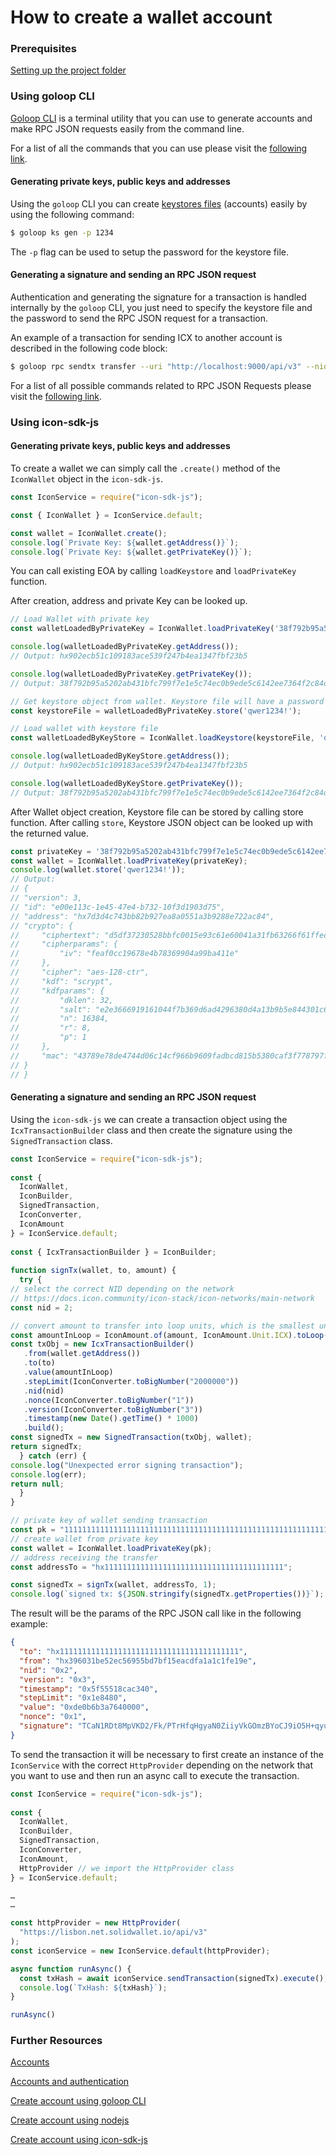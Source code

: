# How to create a wallet account

### Prerequisites

[Setting up the project folder](how-to-create-an-icon-account.md#setting-up-the-project-folder.)

### Using goloop CLI

[Goloop CLI](../concepts/computational-utilities/goloop/) is a terminal utility that you can use to generate accounts and make RPC JSON requests easily from the command line.

For a list of all the commands that you can use please visit the [following link](https://github.com/icon-project/goloop/blob/master/doc/goloop\_cli.md#goloop).

#### Generating private keys, public keys and addresses

Using the `goloop` CLI you can create [keystores files](https://ethereum.org/en/developers/docs/data-structures-and-encoding/web3-secret-storage/) (accounts) easily by using the following command:

```bash
$ goloop ks gen -p 1234
```

The `-p` flag can be used to setup the password for the keystore file.

#### Generating a signature and sending an RPC JSON request

Authentication and generating the signature for a transaction is handled internally by the `goloop` CLI, you just need to specify the keystore file and the password to send the RPC JSON request for a transaction.&#x20;

An example of a transaction for sending ICX to another account is described in the following code block:

```bash
$ goloop rpc sendtx transfer --uri "http://localhost:9000/api/v3" --nid "3" --step_limit "2000000" --to "hxb6b5791be0b5ef67063b3c10b840fb81514db2fd" --value "1000" --key_password "1234" --key_store ./path/to/wallet.json
```

For a list of all possible commands related to RPC JSON Requests please visit the [following link](https://github.com/icon-project/goloop/blob/master/doc/goloop\_cli.md#goloop-rpc).

### Using icon-sdk-js

#### Generating private keys, public keys and addresses

&#x20;To create a wallet we can simply call the `.create()` method of the `IconWallet` object in the `icon-sdk-js`.

```javascript
const IconService = require("icon-sdk-js");

const { IconWallet } = IconService.default;

const wallet = IconWallet.create();
console.log(`Private Key: ${wallet.getAddress()}`);
console.log(`Private Key: ${wallet.getPrivateKey()}`);
```

You can call existing EOA by calling `loadKeystore` and `loadPrivateKey` function.

After creation, address and private Key can be looked up.

```javascript
// Load Wallet with private key
const walletLoadedByPrivateKey = IconWallet.loadPrivateKey('38f792b95a5202ab431bfc799f7e1e5c74ec0b9ede5c6142ee7364f2c84d72f6');

console.log(walletLoadedByPrivateKey.getAddress());
// Output: hx902ecb51c109183ace539f247b4ea1347fbf23b5

console.log(walletLoadedByPrivateKey.getPrivateKey());
// Output: 38f792b95a5202ab431bfc799f7e1e5c74ec0b9ede5c6142ee7364f2c84d72f6);

// Get keystore object from wallet. Keystore file will have a password
const keystoreFile = walletLoadedByPrivateKey.store('qwer1234!');

// Load wallet with keystore file
const walletLoadedByKeyStore = IconWallet.loadKeystore(keystoreFile, 'qwer1234!');

console.log(walletLoadedByKeyStore.getAddress());
// Output: hx902ecb51c109183ace539f247b4ea1347fbf23b5

console.log(walletLoadedByKeyStore.getPrivateKey());
// Output: 38f792b95a5202ab431bfc799f7e1e5c74ec0b9ede5c6142ee7364f2c84d72f6);
```

After Wallet object creation, Keystore file can be stored by calling store function. After calling `store`, Keystore JSON object can be looked up with the returned value.

```javascript
const privateKey = '38f792b95a5202ab431bfc799f7e1e5c74ec0b9ede5c6142ee7364f2c84d72f6';
const wallet = IconWallet.loadPrivateKey(privateKey);
console.log(wallet.store('qwer1234!'));
// Output:
// {
// "version": 3,
// "id": "e00e113c-1e45-47e4-b732-10f3d1903d75",
// "address": "hx7d3d4c743bb82b927ea8a0551a3b9288e722ac84",
// "crypto": {
//     "ciphertext": "d5df37230528bbfc0015e93c61e60041a31fb63266f61ffec60a31f474d4d7d0",
//     "cipherparams": {
//         "iv": "feaf0cc19678e4b78369904a99ba411e"
//     },
//     "cipher": "aes-128-ctr",
//     "kdf": "scrypt",
//     "kdfparams": {
//         "dklen": 32,
//         "salt": "e2e3666919161044f7b369d6ad4296380d4a13b9b5e844301c64a502ea3da240",
//         "n": 16384,
//         "r": 8,
//         "p": 1
//     },
//     "mac": "43789e78de4744d06c14cf966b9609fadbcd815b5380caf3f778797f9824d9d7"
// }
// }
```

#### Generating a signature and sending an RPC JSON request

Using the `icon-sdk-js` we can create a transaction object using the `IcxTransactionBuilder` class and then create the signature using the `SignedTransaction` class.

```javascript
const IconService = require("icon-sdk-js");                                 
                                                                             
const {                                                                     
  IconWallet,                                                               
  IconBuilder,                                                              
  SignedTransaction,                                                        
  IconConverter,                                                            
  IconAmount                                                                
} = IconService.default;                                                    
                                                                             
const { IcxTransactionBuilder } = IconBuilder;                              
                                 
function signTx(wallet, to, amount) {
  try {
// select the correct NID depending on the network
// https://docs.icon.community/icon-stack/icon-networks/main-network
const nid = 2;

// convert amount to transfer into loop units, which is the smallest unit of currency
const amountInLoop = IconAmount.of(amount, IconAmount.Unit.ICX).toLoop();
const txObj = new IcxTransactionBuilder()
   .from(wallet.getAddress())
   .to(to)
   .value(amountInLoop)
   .stepLimit(IconConverter.toBigNumber("2000000"))
   .nid(nid)
   .nonce(IconConverter.toBigNumber("1"))
   .version(IconConverter.toBigNumber("3"))
   .timestamp(new Date().getTime() * 1000)
   .build();
const signedTx = new SignedTransaction(txObj, wallet);
return signedTx;
  } catch (err) {
console.log("Unexpected error signing transaction");
console.log(err);
return null;
  }
}

// private key of wallet sending transaction
const pk = "1111111111111111111111111111111111111111111111111111111111111111";
// create wallet from private key
const wallet = IconWallet.loadPrivateKey(pk);
// address receiving the transfer
const addressTo = "hx1111111111111111111111111111111111111111";

const signedTx = signTx(wallet, addressTo, 1);
console.log(`signed tx: ${JSON.stringify(signedTx.getProperties())}`);
```

The result will be the params of the RPC JSON call like in the following example:

```json
{
  "to": "hx1111111111111111111111111111111111111111",
  "from": "hx396031be52ec56955bd7bf15eacdfa1a1c1fe19e",
  "nid": "0x2",
  "version": "0x3",
  "timestamp": "0x5f55518cac340",
  "stepLimit": "0x1e8480",
  "value": "0xde0b6b3a7640000",
  "nonce": "0x1",
  "signature": "TCaN1RDt8MpVKD2/Fk/PTrHfqHgyaN0ZiiyVkGOmzBYoCJ9iO5H+qyuI1M7nshONy7DHk5w3g+nmsSETOyd9FgE="
}
```

To send the transaction it will be necessary to first create an instance of the `IconService` with the correct `HttpProvider` depending on the network that you want to use and then run an async call to execute the transaction.

```javascript
const IconService = require("icon-sdk-js");                                 
                                                                             
const {                                                                     
  IconWallet,                                                               
  IconBuilder,                                                              
  SignedTransaction,                                                        
  IconConverter,                                                            
  IconAmount,
  HttpProvider // we import the HttpProvider class                                                            
} = IconService.default;

…
…

const httpProvider = new HttpProvider(
  "https://lisbon.net.solidwallet.io/api/v3"
);
const iconService = new IconService.default(httpProvider);

async function runAsync() {
  const txHash = await iconService.sendTransaction(signedTx).execute();
  console.log(`TxHash: ${txHash}`);
}

runAsync()
```

### Further Resources

[Accounts](../concepts/computational-utilities/accounts.md)

[Accounts and authentication](how-to-create-an-icon-account.md)

[Create account using goloop CLI](../icon-stack/accounts-and-authentication/using-goloop-cli.md)

[Create account using nodejs](../icon-stack/accounts-and-authentication/using-nodejs.md)

[Create account using icon-sdk-js](how-to-create-a-wallet-account.md#using-icon-sdk-js)
